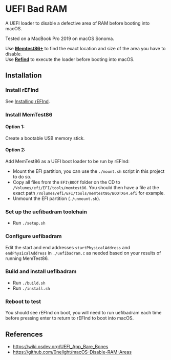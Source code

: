 # UEFI Bad RAM

A UEFI loader to disable a defective area of RAM before booting into macOS.

Tested on a MacBook Pro 2019 on macOS Sonoma.

Use **[Memtest86+](https://memtest.org/)** to find the exact location and size of the area you have to disable.  
Use **[Refind](https://www.rodsbooks.com/refind/)** to execute the loader before booting into macOS.

## Installation

### Install rEFInd
See [Installing rEFInd]().

### Install MemTest86
#### Option 1:
Create a bootable USB memory stick.

#### Option 2:
Add MemTest86 as a UEFI boot loader to be run by rEFInd:
- Mount the EFI partition, you can use the `./mount.sh` script in this project to do so.
- Copy all files from the `EFI\BOOT` folder on the CD to `/Volumes/efi/EFI/tools/memtest86`.
  You should then have a file at the exact path `/Volumes/efi/EFI/tools/memtest86/BOOTX64.efi` for example.
- Unmount the EFI partition (`./unmount.sh`).

### Set up the uefibadram toolchain
- Run `./setup.sh`

### Configure uefibadram
Edit the start and end addresses `startPhysicalAddress` and `endPhysicalAddress` in `./uefibadram.c` as needed based on your results of running MemTest86.

### Build and install uefibadram
- Run `./build.sh`
- Run `./install.sh`

### Reboot to test
You should see rEFInd on boot, you will need to run uefibadram each time before pressing enter to return to rEFInd to boot into macOS.

## References
- https://wiki.osdev.org/UEFI_App_Bare_Bones
- https://github.com/0nelight/macOS-Disable-RAM-Areas

[Installing rEFInd]: https://www.rodsbooks.com/refind/installing.html
[MemTest86]: https://memtest.org/
